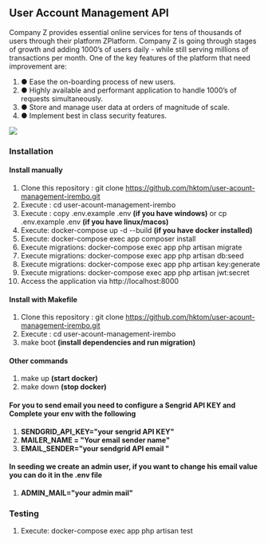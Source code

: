 ## User Account Management API

Company Z provides essential online services for tens of thousands of users through their
platform ZPlatform.
Company Z is going through stages of growth and adding 1000’s of users daily - while still serving
millions of transactions per month. One of the key features of the platform that need improvement
are:

1. ● Ease the on-boarding process of new users.
2. ● Highly available and performant application to handle 1000’s of requests simultaneously.
3. ● Store and manage user data at orders of magnitude of scale.
4. ● Implement best in class security features.

<img src="https://res.cloudinary.com/diaylgu7a/image/upload/v1698736817/Screenshot_2023-10-31_at_08.20.01_m4kz18.png">

### Installation

#### Install manually

1. Clone this repository : git clone https://github.com/hktom/user-acount-management-irembo.git
2. Execute : cd user-acount-management-irembo
3. Execute : copy .env.example .env **(if you have windows)** or cp .env.example .env **(if you have linux/macos)**
4. Execute: docker-compose up -d --build **(if you have docker installed)**
5. Execute: docker-compose exec app composer install
6. Execute migrations: docker-compose exec app php artisan migrate
7. Execute migrations: docker-compose exec app php artisan db:seed
8. Execute migrations: docker-compose exec app php artisan key:generate
9. Execute migrations: docker-compose exec app php artisan jwt:secret
10. Access the application via http://localhost:8000

#### Install with Makefile

1. Clone this repository : git clone https://github.com/hktom/user-acount-management-irembo.git
2. Execute : cd user-acount-management-irembo
3. make boot **(install dependencies and run migration)**

#### Other commands
1. make up **(start docker)**
2. make down **(stop docker)**

#### For you to send email you need to configure a Sengrid API KEY and Complete your env with the following

1. **SENDGRID_API_KEY="your sengrid API KEY"**
2. **MAILER_NAME = "Your email sender name"**
3. **EMAIL_SENDER="your sendgrid API email "**

#### In seeding we create an admin user, if you want to change his email value you can do it in the .env file

1. **ADMIN_MAIL="your admin mail"**

### Testing

1. Execute: docker-compose exec app php artisan test
